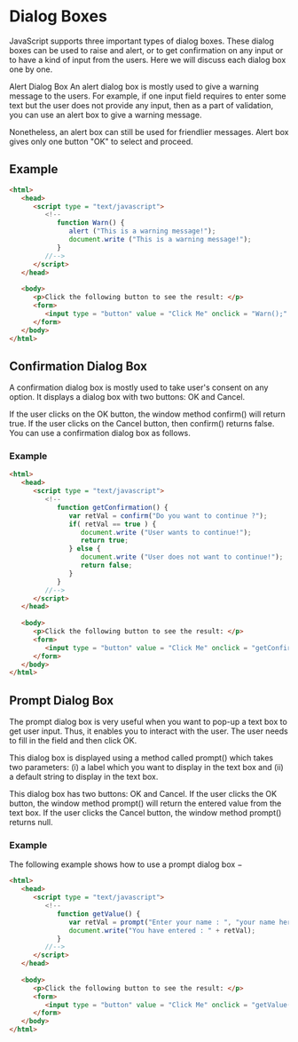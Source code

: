 # Dialog Boxes
JavaScript supports three important types of dialog boxes. These dialog boxes can be used to raise and alert, or to get confirmation on any input or to have a kind of input from the users. Here we will discuss each dialog box one by one.

Alert Dialog Box
An alert dialog box is mostly used to give a warning message to the users. For example, if one input field requires to enter some text but the user does not provide any input, then as a part of validation, you can use an alert box to give a warning message.

Nonetheless, an alert box can still be used for friendlier messages. Alert box gives only one button "OK" to select and proceed.

## Example
 
```html 
<html>
   <head>   
      <script type = "text/javascript">
         <!--
            function Warn() {
               alert ("This is a warning message!");
               document.write ("This is a warning message!");
            }
         //-->
      </script>     
   </head>
   
   <body>
      <p>Click the following button to see the result: </p>      
      <form>
         <input type = "button" value = "Click Me" onclick = "Warn();" />
      </form>     
   </body>
</html>
```

## Confirmation Dialog Box
A confirmation dialog box is mostly used to take user's consent on any option. It displays a dialog box with two buttons: OK and Cancel.

If the user clicks on the OK button, the window method confirm() will return true. If the user clicks on the Cancel button, then confirm() returns false. You can use a confirmation dialog box as follows.

### Example

```html
<html>
   <head>   
      <script type = "text/javascript">
         <!--
            function getConfirmation() {
               var retVal = confirm("Do you want to continue ?");
               if( retVal == true ) {
                  document.write ("User wants to continue!");
                  return true;
               } else {
                  document.write ("User does not want to continue!");
                  return false;
               }
            }
         //-->
      </script>     
   </head>
   
   <body>
      <p>Click the following button to see the result: </p>      
      <form>
         <input type = "button" value = "Click Me" onclick = "getConfirmation();" />
      </form>      
   </body>
</html>
```

## Prompt Dialog Box
The prompt dialog box is very useful when you want to pop-up a text box to get user input. Thus, it enables you to interact with the user. The user needs to fill in the field and then click OK.

This dialog box is displayed using a method called prompt() which takes two parameters: (i) a label which you want to display in the text box and (ii) a default string to display in the text box.

This dialog box has two buttons: OK and Cancel. If the user clicks the OK button, the window method prompt() will return the entered value from the text box. If the user clicks the Cancel button, the window method prompt() returns null.

### Example
The following example shows how to use a prompt dialog box −

```html
<html>
   <head>     
      <script type = "text/javascript">
         <!--
            function getValue() {
               var retVal = prompt("Enter your name : ", "your name here");
               document.write("You have entered : " + retVal);
            }
         //-->
      </script>      
   </head>
   
   <body>
      <p>Click the following button to see the result: </p>      
      <form>
         <input type = "button" value = "Click Me" onclick = "getValue();" />
      </form>      
   </body>
</html>
```
